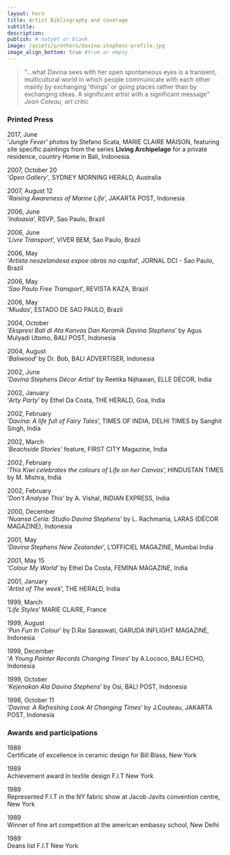 ```yaml
---
layout: hero
title: Artist Bibliography and coverage
subtitle:
description:
publish: # notyet or blank
image: /assets/p/others/davina-stephens-profile.jpg
image_align_bottom: true #true or empty
---
```


>"...what Davina sees with her open spontaneous eyes is a transient, multicultural world in which people communicate with each other mainly by exchanging 'things' or going places rather than by exchanging ideas. A significant artist with a significant message" _Jean Coteau, art critic_

### Printed Press

2017, June  
'_Jungle Fever'_ photos by Stefano Scata, MARIE CLAIRE MAISON, featuring site specific paintings from the series **Living Archipelago** for a private residence, country Home in Bali, Indonesia.

2007, October 20   
'_Open Gallery'_, SYDNEY MORNING HERALD, Australia

2007, August 12   
‘_Raising Awareness of Marine Life_’, JAKARTA POST, Indonesia

2006, June    
‘_Indoasia_’, RSVP, Sao Paulo, Brazil

2006, June    
‘_Livre Transport_’, VIVER BEM, Sao Paulo, Brazil

2006, May   
‘_Artista neozelandesa expoe obras na capital_’, JORNAL DCI - Sao Paulo, Brazil

2006, May   
‘_Sao Paulo Free Transport_’, REVISTA KAZA, Brazil

2006, May   
‘_Miudas_’, ESTADO DE SAO PAULO, Brazil

2004, October   
‘_Ekspresi Bali di Ata Kanvas Dan Keramik Davina Stephens_’ by Agus Mulyadi Utomo, BALI POST,  Indonesia

2004, August   
‘_Baliwood_’ by Dr. Bob, BALI ADVERTISER, Indonesia

2002, June   
‘_Davina Stephens Décor Artist_’ by Reetika Nijhawan, ELLE DÉCOR, India

2002, January   
‘_Arty Party_’ by Ethel Da Costa, THE HERALD, Goa, India

2002, February   
‘_Davina: A life full of Fairy Tales_’, TIMES OF INDIA, DELHI TIMES by Sanghit Singh, India

2002, March   
‘_Beachside Stories'_ feature, FIRST CITY Magazine, India

2002, February   
‘_This Kiwi celebrates the colours of Life on her Canvas_’, HINDUSTAN TIMES by M. Mishra, India

2002, February   
‘_Don’t Analyse This_’ by A. Vishal, INDIAN EXPRESS, India

2000, December   
‘_Nuansa Ceria: Studio Davina Stephens_’ by L. Rachmania, LARAS (DÉCOR MAGAZINE), Indonesia

2001, May   
‘_Davina Stephens New Zealander_’, L’OFFICIEL MAGAZINE, Mumbai India

2001, May 15   
‘_Colour My World_’ by Ethel Da Costa, FEMINA MAGAZINE, India

2001, January   
‘_Artist of The week_’, THE HERALD, India

1999, March   
‘_Life Styles_’ MARIE CLAIRE, France

1999, August   
‘_Pun Fun In Colour_’ by D.Rai Saraswati, GARUDA INFLIGHT MAGAZINE, Indonesia

1999, December   
‘_A Young Painter Records Changing Times_’ by A.Lococo, BALI ECHO, Indonesia

1999, October   
‘_Kejenakan Ala Davina Stephens_’ by Osi, BALI POST, Indonesia

1998, October 11   
‘_Davina: A Refreshing Look At Changing Times_’ by J.Couteau, JAKARTA POST, Indonesia



### Awards and participations

1989   
Certificate of excellence in ceramic design for Bill Blass, New York

1989   
Achievement award in textile design F.I.T New York

1989   
Represented F.I.T in the NY fabric show at Jacob Javits convention centre, New York

1989   
Winner of fine art competition at the american embassy school, New Delhi

1989   
Deans list F.I.T New York

